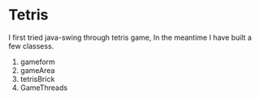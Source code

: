 # Tetris

I first tried java-swing through tetris game,
In the meantime I have built a few classess.

1) gameform
2) gameArea
3) tetrisBrick
4) GameThreads
